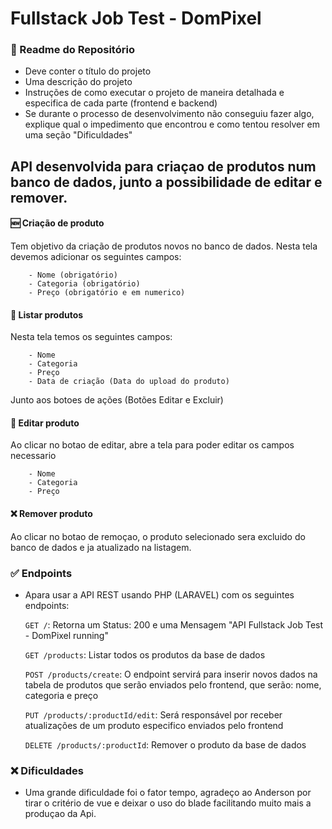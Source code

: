 # Fullstack Job Test - DomPixel

### 📝 Readme do Repositório
 
- Deve conter o título do projeto
- Uma descrição do projeto
- Instruções de como executar o projeto de maneira detalhada e especifica de cada parte (frontend e backend)
- Se durante o processo de desenvolvimento não conseguiu fazer algo, explique qual o impedimento que encontrou e como tentou resolver em uma seção "Dificuldades"

## API desenvolvida para criaçao de produtos num banco de dados, junto a possibilidade de editar e remover.

#### 🆕 Criação de produto

Tem objetivo da criação de produtos novos no banco de dados.
Nesta tela devemos adicionar os seguintes campos:

        - Nome (obrigatório)
        - Categoria (obrigatório)
        - Preço (obrigatório e em numerico)

#### 📄 Listar produtos

Nesta tela temos os seguintes campos:

        - Nome
        - Categoria
        - Preço
        - Data de criação (Data do upload do produto)

Junto aos botoes de ações (Botões Editar e Excluir)

#### 📝 Editar produto

Ao clicar no botao de editar, abre a tela para poder editar os campos necessario

        - Nome
        - Categoria
        - Preço

#### ❌ Remover produto

Ao clicar no botao de remoçao, o produto selecionado sera excluido do banco de dados e ja atualizado na listagem.

### ✅ Endpoints
 
- Apara usar a API REST usando PHP (LARAVEL) com os seguintes endpoints:
      
     `GET /`: Retorna um Status: 200 e uma Mensagem "API Fullstack Job Test - DomPixel running"

     `GET /products`: Listar todos os produtos da base de dados
     
     `POST /products/create`: O endpoint servirá para inserir novos dados na tabela de produtos que serão enviados pelo frontend, que serão: nome, categoria e preço
     
     `PUT /products/:productId/edit`: Será responsável por receber atualizações de um produto especifico enviados pelo frontend
     
     `DELETE /products/:productId`: Remover o produto da base de dados


### ❌ Dificuldades 

- Uma grande dificuldade foi o fator tempo, agradeço ao Anderson por tirar o critério de vue e deixar o uso do blade facilitando muito mais a produçao da Api.
